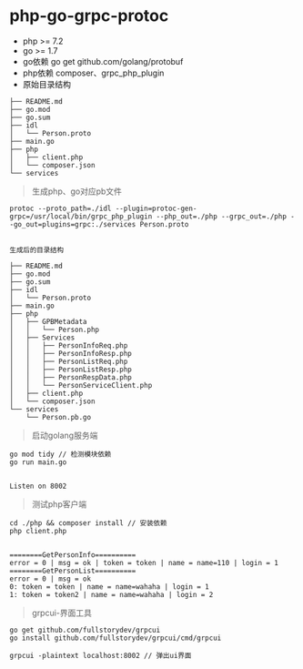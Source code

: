 # php-go-grpc-protoc
- php >= 7.2
- go >= 1.7
- go依赖 go get github.com/golang/protobuf
- php依赖 composer、grpc_php_plugin
- 原始目录结构
```
├── README.md
├── go.mod
├── go.sum
├── idl
│   └── Person.proto
├── main.go
├── php
│   ├── client.php
│   └── composer.json
└── services
```

> 生成php、go对应pb文件
```
protoc --proto_path=./idl --plugin=protoc-gen-grpc=/usr/local/bin/grpc_php_plugin --php_out=./php --grpc_out=./php --go_out=plugins=grpc:./services Person.proto 


生成后的目录结构

├── README.md
├── go.mod
├── go.sum
├── idl
│   └── Person.proto
├── main.go
├── php
│   ├── GPBMetadata
│   │   └── Person.php
│   ├── Services
│   │   ├── PersonInfoReq.php
│   │   ├── PersonInfoResp.php
│   │   ├── PersonListReq.php
│   │   ├── PersonListResp.php
│   │   ├── PersonRespData.php
│   │   └── PersonServiceClient.php
│   ├── client.php
│   └── composer.json
└── services
    └── Person.pb.go

```
> 启动golang服务端
```
go mod tidy // 检测模块依赖
go run main.go


Listen on 8002
```
> 测试php客户端
```
cd ./php && composer install // 安装依赖
php client.php


========GetPersonInfo==========
error = 0 | msg = ok | token = token | name = name=110 | login = 1
========GetPersonList==========
error = 0 | msg = ok 
0: token = token | name = name=wahaha | login = 1
1: token = token2 | name = name=wahaha | login = 2

```

> grpcui-界面工具
```
go get github.com/fullstorydev/grpcui
go install github.com/fullstorydev/grpcui/cmd/grpcui

grpcui -plaintext localhost:8002 // 弹出ui界面
```